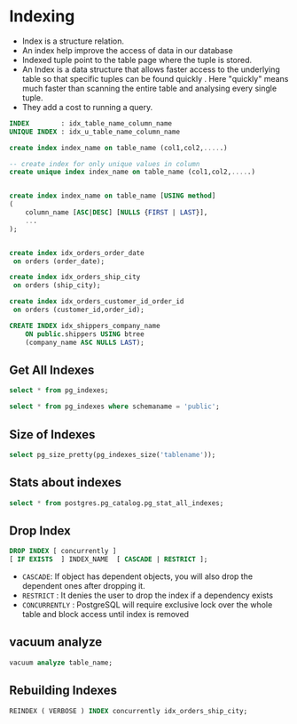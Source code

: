 # Indexing

* Index is a structure relation. 
* An index help improve the access of data in our database 
* Indexed tuple point to the table page where the tuple is stored.
* An Index is a data structure that allows faster access to the underlying table so that specific tuples can be found quickly . Here "quickly" means much faster than scanning the entire table and analysing every single tuple.
* They add a cost to running a query.

```sql
INDEX        : idx_table_name_column_name 
UNIQUE INDEX : idx_u_table_name_column_name
```

```sql
create index index_name on table_name (col1,col2,.....)

-- create index for only unique values in column
create unique index index_name on table_name (col1,col2,.....)


create index index_name on table_name [USING method]
(
    column_name [ASC|DESC] [NULLS {FIRST | LAST}],
    ...
);


create index idx_orders_order_date 
 on orders (order_date);

create index idx_orders_ship_city 
 on orders (ship_city);

create index idx_orders_customer_id_order_id 
 on orders (customer_id,order_id);

CREATE INDEX idx_shippers_company_name
    ON public.shippers USING btree
    (company_name ASC NULLS LAST);
```

## Get All Indexes

```sql
select * from pg_indexes;

select * from pg_indexes where schemaname = 'public';
```

## Size of Indexes

```sql
select pg_size_pretty(pg_indexes_size('tablename'));
```

## Stats about indexes

```sql
select * from postgres.pg_catalog.pg_stat_all_indexes;
```

## Drop Index

```sql
DROP INDEX [ concurrently ] 
[ IF EXISTS  ] INDEX_NAME  [ CASCADE | RESTRICT ];
```

* `CASCADE`: If object has dependent objects, you will also drop the dependent ones after dropping it.
* `RESTRICT` : It denies the user to drop the index if a dependency exists
* `CONCURRENTLY` : PostgreSQL will require exclusive lock over the whole table and block access until index is removed

## vacuum analyze

```sql
vacuum analyze table_name;
```

## Rebuilding Indexes

```sql
REINDEX ( VERBOSE ) INDEX concurrently idx_orders_ship_city;
```

